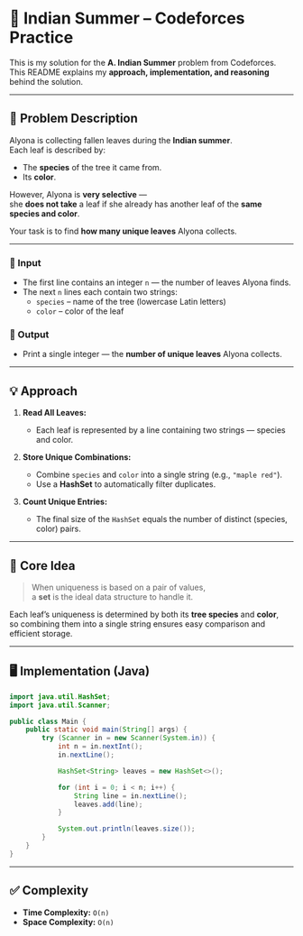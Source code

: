 # 🍂 Indian Summer – Codeforces Practice

This is my solution for the **A. Indian Summer** problem from Codeforces.  
This README explains my **approach, implementation, and reasoning** behind the solution.

---

## 📄 Problem Description

Alyona is collecting fallen leaves during the **Indian summer**.  
Each leaf is described by:
- The **species** of the tree it came from.
- Its **color**.

However, Alyona is **very selective** —  
she **does not take** a leaf if she already has another leaf of the **same species and color**.  

Your task is to find **how many unique leaves** Alyona collects.

---

### 🔢 Input
- The first line contains an integer `n` — the number of leaves Alyona finds.  
- The next `n` lines each contain two strings:
  - `species` – name of the tree (lowercase Latin letters)
  - `color` – color of the leaf

### 🧾 Output
- Print a single integer — the **number of unique leaves** Alyona collects.

---

## 💡 Approach

1. **Read All Leaves:**
   - Each leaf is represented by a line containing two strings — species and color.

2. **Store Unique Combinations:**
   - Combine `species` and `color` into a single string (e.g., `"maple red"`).
   - Use a **HashSet** to automatically filter duplicates.

3. **Count Unique Entries:**
   - The final size of the `HashSet` equals the number of distinct (species, color) pairs.

---

## 🧠 Core Idea

> When uniqueness is based on a pair of values,  
> a **set** is the ideal data structure to handle it.

Each leaf’s uniqueness is determined by both its **tree species** and **color**,  
so combining them into a single string ensures easy comparison and efficient storage.

---

## 🖥️ Implementation (Java)

```java
import java.util.HashSet;
import java.util.Scanner;

public class Main {
    public static void main(String[] args) {
        try (Scanner in = new Scanner(System.in)) {
            int n = in.nextInt();
            in.nextLine(); 

            HashSet<String> leaves = new HashSet<>();

            for (int i = 0; i < n; i++) {
                String line = in.nextLine();
                leaves.add(line);
            }

            System.out.println(leaves.size());
        }
    }
}

```
---

## ✅ Complexity
- **Time Complexity:** `O(n)`
- **Space Complexity:** `O(n)`

